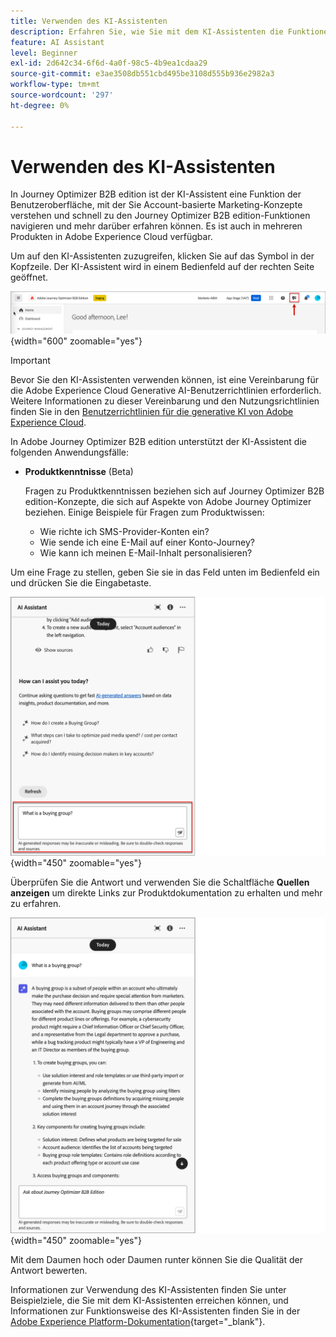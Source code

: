 ```yaml
---
title: Verwenden des KI-Assistenten
description: Erfahren Sie, wie Sie mit dem KI-Assistenten die Funktionen von Journey Optimizer B2B edition optimal nutzen können.
feature: AI Assistant
level: Beginner
exl-id: 2d642c34-6f6d-4a0f-98c5-4b9ea1cdaa29
source-git-commit: e3ae3508db551cbd495be3108d555b936e2982a3
workflow-type: tm+mt
source-wordcount: '297'
ht-degree: 0%

---
```


# Verwenden des KI-Assistenten

In Journey Optimizer B2B edition ist der KI-Assistent eine Funktion der Benutzeroberfläche, mit der Sie Account-basierte Marketing-Konzepte verstehen und schnell zu den Journey Optimizer B2B edition-Funktionen navigieren und mehr darüber erfahren können<!-- get operational insights for your specific environment -->. Es ist auch in mehreren Produkten in Adobe Experience Cloud verfügbar.

Um auf den KI-Assistenten zuzugreifen, klicken Sie auf das Symbol in der Kopfzeile. Der KI-Assistent wird in einem Bedienfeld auf der rechten Seite geöffnet.

![Klicken Sie auf das Symbol, um auf den KI-Assistenten zuzugreifen](./assets/ai-assistant-icon-header.png){width="600" zoomable="yes"}

>[!IMPORTANT]
>
>Bevor Sie den KI-Assistenten verwenden können, ist eine Vereinbarung für die Adobe Experience Cloud Generative AI-Benutzerrichtlinien erforderlich. Weitere Informationen zu dieser Vereinbarung und den Nutzungsrichtlinien finden Sie in den [Benutzerrichtlinien für die generative KI von Adobe Experience Cloud](https://www.adobe.com/legal/licenses-terms/adobe-dx-gen-ai-user-guidelines.html).

In Adobe Journey Optimizer B2B edition unterstützt der KI-Assistent die folgenden Anwendungsfälle:

* **Produktkenntnisse** (Beta)

  Fragen zu Produktkenntnissen beziehen sich auf Journey Optimizer B2B edition-Konzepte, die sich auf Aspekte von Adobe Journey Optimizer beziehen. Einige Beispiele für Fragen zum Produktwissen:

   * Wie richte ich SMS-Provider-Konten ein?
   * Wie sende ich eine E-Mail auf einer Konto-Journey?
   * Wie kann ich meinen E-Mail-Inhalt personalisieren?

<!-- 
* **Operational insights** in journeys (Beta)

    Operational insight questions are about the journey objects in your organization's sandbox. Some examples of operational insight questions or prompts include:

    * How many live journeys do I have in Adobe Journey Optimizer?
    * Give me a list of all the scheduled journeys
    * How many Journeys have been created in the last 7 days?

    >[!NOTE]
    >
    >The only Adobe Journey Optimizer B2B Edition object you have access to ask the AI Assistant operational insights questions about is **Journeys**. It will only have data for the sandbox you are currently in.
-->
Um eine Frage zu stellen, geben Sie sie in das Feld unten im Bedienfeld ein und drücken Sie die Eingabetaste.

![Geben Sie eine Frage in das Textfeld ein](./assets/ai-assistant-ask-question.png){width="450" zoomable="yes"}

Überprüfen Sie die Antwort und verwenden Sie die Schaltfläche **Quellen anzeigen** um direkte Links zur Produktdokumentation zu erhalten und mehr zu erfahren.

![Ergebnisse aus der Abfrage des KI-Assistenten](./assets/ai-assistant-answer.png){width="450" zoomable="yes"}

Mit dem Daumen hoch oder Daumen runter können Sie die Qualität der Antwort bewerten.

Informationen zur Verwendung des KI-Assistenten finden Sie unter Beispielziele, die Sie mit dem KI-Assistenten erreichen können, und Informationen zur Funktionsweise des KI-Assistenten finden Sie in der [Adobe Experience Platform-Dokumentation](https://experienceleague.adobe.com/de/docs/experience-platform/ai-assistant/home){target="_blank"}.

